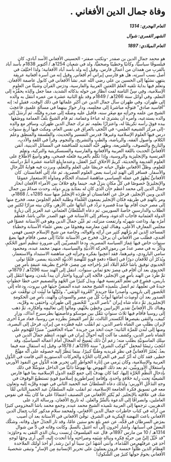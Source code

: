 <h1 dir="rtl">وفاة جمال الدين الأفغاني .</h1>

<h5 dir="rtl">العام الهجري:  1314

الشهر القمري: شوال

العام الميلادي: 1897</h5>

<p dir="rtl">هو محمد جمال الدين بن صفدر -وتكتب صفتر- الحسيني الأفغاني الأسد آبادي، كان فيلسوفًا سياسيًّا، وكاتبًا وخطيبًا وصحفيًّا، ولد في شعبان 1254هـ / أكتوبر 1838م بأسد آباد بالقربِ من همذان من أعمال فارس، وقيل إنه ولد بأسد آباد الأفغانية؛ ولذا اختُلِفَ في أصل نسب أسرتِه، هل هو فارسي إيراني أم أفغاني, وقيل إنه من أسرة أفغانية عريقة ينتهي نسَبُها إلى الحسين بن علي رضي الله عنه, نشأ الأفغاني في كابول عاصمة الأفغان. وتعلَّم فيها بدايةَ تلقيه العلمَ اللغتينِ العربيةَ والفارسية، ودرَس القرآن وشيئًا من العلومِ الإسلامية، وفي سِنِّ الثامنة لفت أنظارَ من حوله بذكائه الشديد، مما جعل والِدَه يحفِّزُه إلى التعلم، وفي أوائل سنة 1266هـ / 1849م وقد بلغ الثانية عشرة من عمره انتقل به والده إلى طهران، وفي طهران سأل جمال الدين عن أكبَرِ علمائها في ذلك الوقت، فقيل له: إنه "أقاسيد صادق" فتوجَّه مباشرةً إلى مجلسه، ودار حوارٌ بينهما في مسألةٍ علميةٍ، فأُعجِبَ الشيخ من علمه وجرأتِه مع صِغَرِ سنه، فأقبل عليه وضمَّه إلى صدره وقبَّلَه، ثم أرسَلَ إلى والده يستدعيه، وأمره أن يشتريَ له عباءةً وعمامة، ثم قام الشيخُ بلَفِّ العمامة ووضَعَها بيده فوقَ رأسه تكريمًا له، واعتزازًا بعلمِه. ثم ترك جمال الدين طهران، وسافر مع والدِه -إلى مركز الشيعية العلمي- في النَّجفِ بالعراق في نفس العام، ومكث فيها أربعَ سنوات درس فيها العلومَ الإسلامية وغيرها؛ فدرس التفسير والحديث، والفلسفة والمنطق وعلم الكلام، وأصول الفقه، والرياضة، والطب والتشريح، والنجوم. وقرأ في اللغةِ والأدبِ، والتاريخ والتصوف، والشريعة، وظهر حُبُّه الشديد للمناقشة في المسائل الدينية، أتقن الأفغانيُّ الحديث باللغة العربية والأفغانية والفارسية والسنسكريتية والتركية، وتعلم الفرنسية والإنجليزية والروسية، وإذا تكَلَّم بالعربية فلغتُه فصحى، وهو واسِعُ الاطِّلاع على العلومِ القديمة والحديثة، كريمُ الأخلاقِ كبيرُ العقل، وعندما بلغ الثامنة عشرة أتمَّ دراستَه للعلوم، وظلَّ الأفغاني طوال حياته حريصًا على العلمِ والتعلُّم، وبرزت فيه هوايةُ التَّرحالِ والأسفار. فسافر إلى الهندِ لدراسة بعض العلوم العصرية، ثم عاد إلى أفغانستان. كان الأفغانيُّ يُظهِرُ في عمله السياسي مناهَضةَ استبداد الحكَّام ومناوأة الاستعمار عمومًا والإنجليزيِّ خصوصًا في كلِّ مكانٍ ينزِلُ فيه. حينما وقع خلافٌ بين الأمراء الأفغان انحاز جمال الدين إلى محمد أعظم خان الذي كان له بمثابةِ وزيرِ دولة، وحدث صدامٌ بين جمال الدين وبين الإنجليز، فرحل عن أفغانستان أو طرَدَه الإنجليزُ منها سنة 1285ه ـ/ 1868م، ومر بالهندِ في طريقِه فكان الإنجليز يمنعون العُلَماءَ وطلبة العلم الجلوسَ معه، فخرج منها إلى مصر حيث أقام بها مدةً قصيرة تردَّد في أثنائها على الأزهرِ، وكان بيته مزارًا لكثيرٍ مِن الطلاب والدارسين خاصةً السوريين. ثم دعاه السُّلطانُ العثماني عبد العزيز إلى زيارةِ الدولة العثمانية فأجاب الدعوة، وسافر إلى الأستانة في عهدِ الصدر عالي باشا، فعَظُم أمرُه بها، وذاعت شهرتُه وارتفعت منزلته، ثم عُيِّن جمالُ الدين وهو في الأستانة عضوًا في مجلس المعارِفِ الأعلى، وهناك لقِيَ معارضة وهجومًا من بعضِ علماء الأستانة وخطباءِ المساجد الذين لم يرُقْهم كثير من آرائِه وأقواله، وخاصة من شيخِ الإسلام حسين فهمي أفندي، فطُلب من الأفغاني أن يرحَلَ، فخرج من الأستانة عائدًا إلى مصر، فأقام فيها بضعَ سنوات خاض فيها غِمارَ السياسة المصرية، ودعا المصريِّين إلى ضرورةِ تنظيم أمورِ الحُكمِ، وتأثَّرَ به في مصر عددٌ من رموز الحركة الأدبيَّةِ والسياسية، منهم: محمد عبده، ومحمود سامي البارودي، وغيرهما، فقد أُعجِبوا بفكره وجرأتِه في مناهضة الاستبداد والاستعمار، ويُذكرُ أن للأفغان دورًا في إعطاء دفعةٍ قويةٍ للنَّهضةِ الأدبيَّةِ الحديثة بمصر، فلمَّا تولى الخديوي توفيق باشا حُكمَ البلاد أمَرَ بإخراجه مِن مِصرَ، فأُخرِجَ بطريقة عنيفةٍ بأمرٍ مِن الخديوي بعد أن أقام في مِصرَ نحوَ ثماني سنوات. انتقل إلى الهند سنة 1296هـ / 1879م، ثمَّ طُرِدَ من الهند بأمرٍ مِن الإنجليز، فاتَّجَه إلى أوروبا واختار أن يبدأ بلندن، ومنها انتَقَل إلى باريس، فشرع في تعلُّم الفرنسية فيها، وبذل كثيرًا من الجُهدِ والتصميمِ حتى خطا خطواتٍ جيدةً في تعلُّمِها، ثم اتصل بتلميذِه الشيخ محمد عبده المنفيِّ حينَها في بيروت، ودعاه إلى الحُضورِ إلى باريس، وأصدرا معًا جريدة "العُروة الوثقى"، ولكِنَّها ما لَبِثَت أن توقَّفَت عن الصدور بعد أن أُوصِدَت أمامَها أبوابُ كُلٍّ مِن مصر والسودان والهند، بأمرٍ مِن الحكومةِ الإنجليزيةِ, ثمَّ دعاه شاه إيران "ناصر الدين" للحُضورِ إلى طهران، واحتفى به وقَرَّبه، وهناك نال الأفغانيُّ تقدير الإيرانيين وحَظِيَ بحُبِّهم، ومالوا إلى تعاليمِه وأفكارِه، ثمَّ ذهب إلى روسيا فأقام فيها ثلاثَ سنواتٍ تنَقَّل بين موسكو وعاصمتِها بطرسبرج آنذاك، وزار كييف، والتقى بقيصرِها ألكسندر الثالث، ثمَّ أمر القيصَرُ بطَردِه من روسيا، فعاد مرةً أخرى لإيران بطلَبٍ من الشاه ناصر الدين، ثم انقَلَب عليه فطَرَده من إيران، فرحل إلى البصرة، ومنها إلى لندن للمرَّة الثانية؛ حيث اتخذ من جريدة "ضياء الخافقين" منبرًا للهُجومِ على الشاه ناصر الدين، وكشف ما آلت إليه أحوالُ إيران في عَهدِه، انتظم جمالُ الدين في سِلكِ الماسونيَّةِ بطَلبٍ منه؛ زعم أنَّ ذلك يُفسِحُ له المجالَ أمامَ أعماله السياسيَّةِ، وقد انتُخِبَ رئيسًا لمحفل "كوكب الشرق" سنة 1295هـ / 1878م، وقيل إنه استقال منه فيما بعدُ. يُعتَبَرُ الأفغانيُّ في نظرِ مُريديه وطنيًّا كبيرًا، بينما يَنظُرُ إليه خصومُه على أنَّه مهَيِّجٌ خطير، فقد كان له أثَرٌ كبير في الحركاتِ الحُرَّة والحركات الدستورية التي قامت في الدُّوَلِ العربية والإسلامية، وكان يَرمي من إثارة الخواطِرِ إلى تحريرِ هذه الدُّوَلِ من النفوذ الأوربي واستغلالِ الأوروبيِّين، ثم بعد ذلك النهوض بها نهوضًا ذاتيًّا من الداخل متوسِّلًا في ذلك بإدخالِ النظُمِ الحُرَّة إليها، كما كان يهدفُ إلى جمع كَلِمةِ الدول الإسلامية بما فيها فارس الشيعيَّة تحت راية خلافةٍ واحدةٍ، وإقامةِ إمبراطوريةٍ إسلاميةٍ قويةٍ تستطيعُ الوقوفَ في وجهِ التدَخُّلِ الأوربي؛ ولذلك دعاه السلطانُ عبد الحميد الثاني في عهدِه وقَرَّبه إليه وتعاون معه في تسويقِ فكرة الجامعة الإسلامية، ثم انقلب عليه السلطانُ عبد الحميد الثاني لَمَّا شك في علاقتِه بالإنجليز. لم يُكثِرِ الأفغاني من التصنيف اعتمادًا على ما كان يبُثُّه في نفوس العاملين، وانصرافًا إلى الدعوة بالسِّرِّ والعلن. له تاريخ الأفغان، ورسالة الرد على الدهريين، ترجمها إلى العربية تلميذه الشيخ محمد عبده, وجمع محمد باشا المخزومي كثيرًا من آرائه في كتاب خاطرات جمال الدين الأفغاني، ولمحمد سلام مدكور كتاب جمال الدين الأفغاني باعث النهضة الفكرية في الشرق. توفِّيَ الأفغاني في الأستانة بعد أن أُصيب بمرَضِ السرطان في فَكِّه، عن عمرٍ بلغ نحو ستين عامًا، وقد ثار الجدَلُ حول وفاته، وشكَّك البعضُ في أسبابها، وأشار آخرون إلى أنه اغتيلَ بالسمِّ. وكانت وفاته في 5 من شوال 1314هـ / 10 من مارس 1897م. قال عنه الفيلسوفُ إرنست رينان الذي التقى به وحاوَرَه: "قد خُيِّلَ إليَّ مِن حريَّةِ فِكرِه ونبالةِ شِيَمِه وصراحتِه وأنا أتحدث إليه، أنَّني أرى وجهًا لوجهِ أحدِ مَن عرفتُهم من القُدَماء، وأنني أشهَدُ ابنَ سينا أو ابنَ رشد, أو أحدَ أولئك الملاحدة العِظامِ الذين ظلُّوا خمسة قرون يعملونَ على تحريرِ الإنسانيةِ مِن الإسارِ" وتبقى شخصيةُ الأفغاني يحومُ حولَها كثيرٌ مِن الشُّكوكِ!</p></br>

